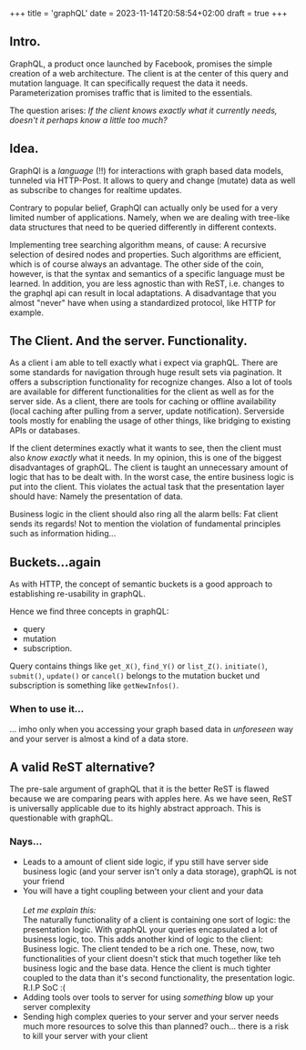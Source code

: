 +++
title = 'graphQL'
date = 2023-11-14T20:58:54+02:00
draft = true
+++

## Intro.
GraphQL, a product once launched by Facebook, promises the simple creation of a web architecture. The client is at the center of this query and mutation language. It can specifically request the data it needs. Parameterization promises traffic that is limited to the essentials. 

The question arises: _If the client knows exactly what it currently needs, doesn't it perhaps know a little too much?_

## Idea.
GraphQl is a _language_ (!!) for interactions with graph based data models, tunneled via HTTP-Post. It allows to query and change (mutate) data as well as subscribe to changes for realtime updates. 

Contrary to popular belief, GraphQl can actually only be used for a very limited number of applications. Namely, when we are dealing with tree-like data structures that need to be queried differently in different contexts. 

Implementing tree searching algorithm means, of cause: A recursive selection of desired nodes and properties. Such algorithms are efficient, which is of course always an advantage. The other side of the coin, however, is that the syntax and semantics of a specific language must be learned. In addition, you are less agnostic than with ReST, i.e. changes to the graphql api can result in local adaptations. A disadvantage that you almost "never" have when using a standardized protocol, like HTTP for example.

## The Client. And the server. Functionality.
As a client i am able to tell exactly what i expect via graphQL. 
There are some standards for navigation through huge result sets via pagination. It offers a subscription functionality for recognize changes. 
Also a lot of tools are available for different functionalities for the client as well as for the server side. As a client, there are tools for caching or offline availability (local caching after pulling from a server, update notification). Serverside tools mostly for enabling the usage of other things, like bridging to existing APIs or databases. 

If the client determines exactly what it wants to see, then the client must also _know exactly_ what it needs. In my opinion, this is one of the biggest disadvantages of graphQL. The client is taught an unnecessary amount of logic that has to be dealt with. In the worst case, the entire business logic is put into the client. This violates the actual task that the presentation layer should have: Namely the presentation of data. 

Business logic in the client should also ring all the alarm bells: Fat client sends its regards! Not to mention the violation of fundamental principles such as information hiding...

[//]: # (Native query syntax, JSON output. )

## Buckets...again
As with HTTP, the concept of semantic buckets is a good approach to establishing re-usability in graphQL. 

Hence we find three concepts in graphQL: 
- query
- mutation 
- subscription. 

Query contains things like ```get_X()```, ```find_Y()``` or ```list_Z()```. ```initiate()```, ```submit()```, ```update()``` or ```cancel()``` belongs to the mutation bucket und subscription is something like ```getNewInfos()```.  

[//]: # (Similar to HTTP, it's a standardized semantic, but now with an qery.)

### When to use it... 
... imho only when you accessing your graph based data in _unforeseen_ way and your server is almost a kind of a data store.                                                    

## A valid ReST alternative?
The pre-sale argument of graphQL that it is the better ReST is flawed because we are comparing pears with apples here. As we have seen, ReST is universally applicable due to its highly abstract approach. This is questionable with graphQL.

### Nays...
- Leads to a amount of client side logic, if ypu still have server side business logic (and your server isn't only a data storage), graphQL is not your friend
- You will have a tight coupling between your client and your data <br/> <br/> _Let me explain this:_ <br/> The naturally functionality of a client is containing one sort of logic: the presentation logic. With graphQL your queries encapsulated a lot of business logic, too. This adds another kind of logic to the client: Business logic. The client tended to be a rich one. These, now, two functionalities of your client doesn't stick that much together like teh business logic and the base data. Hence the client is much tighter coupled to the data than it's second functionality, the presentation logic. <br/> R.I.P SoC :(
- Adding tools over tools to server for using _something_ blow up your server complexity 
- Sending high complex queries to your server and your server needs much more resources to solve this than planned? ouch... there is a risk to kill your server with your client


[//]: # (#### BILD)

[//]: # (#### BILD)


